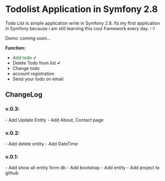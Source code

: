<h1>Todolist Application in Symfony 2.8</h1>
Todo List is simple application write in Symfony 2.8. Its my first application in Symfony because i am still learning this cool framework every day. :-)

Demo: coming soon...


<b>Function:</b>
- <font color="green">Add todo ✔</font>
- Delete Todo from list ✔
- Change todo 
- account registration
- Send your todo on email


<h2>ChangeLog</h2> 

<h3>v.0.3:</h3>
- Add Update Entity
- Add About, Contact page

<h3>v.0.2:</h3>
- Add delete entity
- Add DateTime 

<h3>v.0.1:</h3>
- Add show all entity form db
- Add bootstrap 
- Add entity
- Add project to github
